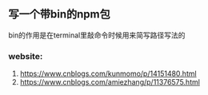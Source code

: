 ## 写一个带bin的npm包
bin的作用是在terminal里敲命令时候用来简写路径写法的

### website:

1. https://www.cnblogs.com/kunmomo/p/14151480.html
2. https://www.cnblogs.com/amiezhang/p/11376575.html